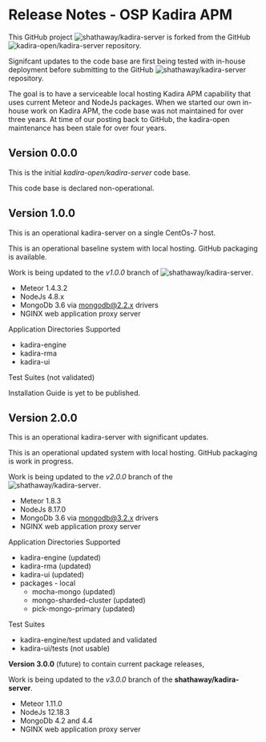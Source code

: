 # Release Notes - OSP Kadira APM

This GitHub project 
![shathaway/kadira-server](https://github.com/shathaway/kadira-server)
is forked from the GitHub
![kadira-open/kadira-server](https://github.com/kadira-open/kadira-server)
repository.

Signifcant updates to the code base are first being tested with in-house
deployment before submitting to the GitHub
![shathaway/kadira-server](https://github.com/shathaway/kadira-server)
repository.

The goal is to have a serviceable local hosting Kadira APM capability
that uses current Meteor and NodeJs packages. When we started our own
in-house work on Kadira APM, the code base was not maintained for over
three years. At time of our posting back to GitHub, the kadira-open
maintenance has been stale for over four years.

## Version 0.0.0
This is the initial *kadira-open/kadira-server* code base.

This code base is declared non-operational.

## Version 1.0.0
This is an operational kadira-server on a single CentOs-7 host.

This is an operational baseline system with local hosting.
GitHub packaging is available.

Work is being updated to the *v1.0.0* branch of
![shathaway/kadira-server](https://github.com/shathaway/kadira-server).
- Meteor 1.4.3.2
- NodeJs 4.8.x
- MongoDb 3.6 via mongodb@2.2.x drivers
- NGINX web application proxy server

Application Directories Supported
- kadira-engine
- kadira-rma
- kadira-ui

Test Suites (not validated)

Installation Guide is yet to be published.

## Version 2.0.0
This is an operational kadira-server with significant updates.

This is an operational updated system with local hosting.
GitHub packaging is work in progress.

Work is being updated to the *v2.0.0* branch of the
![shathaway/kadira-server](https://github.com/shathaway/kadira-server).
- Meteor 1.8.3
- NodeJs 8.17.0
- MongoDb 3.6 via mongodb@3.2.x drivers
- NGINX web application proxy server

Application Directories Supported
- kadira-engine (updated)
- kadira-rma (updated)
- kadira-ui (updated)
- packages - local
  - mocha-mongo (updated)
  - mongo-sharded-cluster (updated)
  - pick-mongo-primary (updated)

Test Suites
- kadira-engine/test updated and validated
- kadira-ui/tests (not usable)

**Version 3.0.0** (future) to contain current package releases,

Work is being updated to the *v3.0.0* branch of the **shathaway/kadira-server**.
- Meteor 1.11.0
- NodeJs 12.18.3
- MongoDb 4.2 and 4.4
- NGINX web application proxy server




